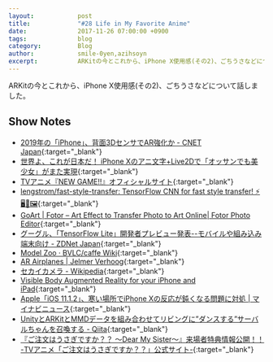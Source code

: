 ```yaml
---
layout:            post
title:             "#28 Life in My Favorite Anime"
date:              2017-11-26 07:00:00 +0900
tags:              blog
category:          Blog
author:            smile-0yen,azihsoyn
excerpt:           ARKitの今とこれから、iPhone X使用感(その2)、ごちうさなどについて話しました。
---
```

ARKitの今とこれから、iPhone X使用感(その2)、ごちうさなどについて話しました。

## Show Notes
- [2019年の「iPhone」、背面3DセンサでAR強化か \- CNET Japan](https://japan.cnet.com/article/35110411/){:target="_blank"}
- [世界よ、これが日本だ！ iPhone Xのアニ文字\+Live2Dで「オッサンでも美少女」がまた実現](http://panora.tokyo/wp-content/uploads/2017/11/ios11-iphone-x-animoji-hero.jpg){:target="_blank"}
- [TVアニメ『NEW GAME\!\!』オフィシャルサイト](http://newgame-anime.com/){:target="_blank"}
- [lengstrom/fast\-style\-transfer: TensorFlow CNN for fast style transfer\! ⚡🖥🎨🖼](https://github.com/lengstrom/fast-style-transfer){:target="_blank"}
- [GoArt \| Fotor – Art Effect to Transfer Photo to Art Online\| Fotor Photo Editor](http://goart.fotor.com/){:target="_blank"}
- [グーグル、「TensorFlow Lite」開発者プレビュー発表\-\-モバイルや組み込み端末向け \- ZDNet Japan](https://japan.zdnet.com/article/35110479/){:target="_blank"}
- [Model Zoo · BVLC/caffe Wiki](https://github.com/BVLC/caffe/wiki/Model-Zoo){:target="_blank"}
- [AR Airplanes \| Jelmer Verhoog](http://www.jelmerverhoog.nl/portfolio/fk23-in-ar/){:target="_blank"}
- [セカイカメラ \- Wikipedia](https://ja.wikipedia.org/wiki/%E3%82%BB%E3%82%AB%E3%82%A4%E3%82%AB%E3%83%A1%E3%83%A9){:target="_blank"}
- [Visible Body Augmented Reality for your iPhone and iPad](https://www.visiblebody.com/ar){:target="_blank"}
- [Apple「iOS 11\.1\.2」、寒い場所でiPhone Xの反応が鈍くなる問題に対処 \| マイナビニュース](http://news.mynavi.jp/news/2017/11/17/048/){:target="_blank"}
- [UnityとARKitとMMDデータを組み合わせてリビングに”ダンスする”サーバルちゃんを召喚する \- Qiita](https://qiita.com/smile-0yen/items/89348c88df9c38f4bbe8){:target="_blank"}
- [『ご注文はうさぎですか？？ ～Dear My Sister～』来場者特典情報公開！！ \-TVアニメ「ご注文はうさぎですか？？」公式サイト\-](http://www.gochiusa.com/news/hp0001/index05400000.html){:target="_blank"}
